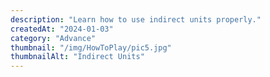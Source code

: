 ```yaml
---
description: "Learn how to use indirect units properly."
createdAt: "2024-01-03"
category: "Advance"
thumbnail: "/img/HowToPlay/pic5.jpg"
thumbnailAlt: "Indirect Units"
---
```

